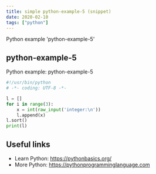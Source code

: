 ```yaml
---
title: simple python-example-5 (snippet)
date: 2020-02-10
tags: ["python"]
---
```

Python example 'python-example-5'


## python-example-5

Python example: python-example-5

```python
#!/usr/bin/python
# -*- coding: UTF-8 -*-

l = []
for i in range(3):
    x = int(raw_input('integer:\n'))
    l.append(x)
l.sort()
print(l)


```

## Useful links

- Learn Python: https://pythonbasics.org/
- More Python: https://pythonprogramminglanguage.com
